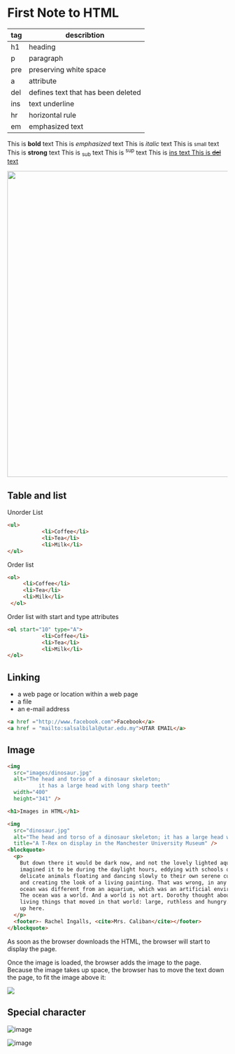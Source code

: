 # First Note to HTML



| tag          |  describtion |
| --- | --- |
| h1       | heading |
| p        | paragraph    |
| pre     | preserving white space |
| a       | attribute    |
| del | defines text that has been deleted |
| ins | text underline |
| hr | horizontal rule |
| em | emphasized text |

This is <b>bold</b> text
This is <em>emphasized</em> text
This is <i>italic</i> text
This is <small>small</small> text
This is <strong>strong</strong> text
This is <sub>sub</sub> text
This is <sup>sup</sup> text
This is <ins>ins<ins/> text
This is <del>del</del> text






<div align="center">
    <img src="https://github.com/kiaky0/Programming/assets/109141627/f0f311d1-abe3-45d4-8d31-64374ae1cdb4" width="700px">
</div>

## Table and list


Unorder List

```html
<ul>
           <li>Coffee</li>
           <li>Tea</li>
           <li>Milk</li>
</ul>

```

Order list

```html
<ol>
     <li>Coffee</li>
     <li>Tea</li>
     <li>Milk</li>
 </ol>
```

Order list with start and type attributes

```html
<ol start="10" type="A">
           <li>Coffee</li>
           <li>Tea</li>
           <li>Milk</li>
</ol>
```

## Linking

- a web page or location within a web page
- a file
- an e-mail address


```html
<a href ="http://www.facebook.com">Facebook</a>
<a href = "mailto:salsalbilal@utar.edu.my">UTAR EMAIL</a>
```

## Image

```html
<img
  src="images/dinosaur.jpg"
  alt="The head and torso of a dinosaur skeleton;
          it has a large head with long sharp teeth"
  width="400"
  height="341" />
```

```html
<h1>Images in HTML</h1>

<img
  src="dinosaur.jpg"
  alt="The head and torso of a dinosaur skeleton; it has a large head with long sharp teeth"
  title="A T-Rex on display in the Manchester University Museum" />
<blockquote>
  <p>
    But down there it would be dark now, and not the lovely lighted aquarium she
    imagined it to be during the daylight hours, eddying with schools of tiny,
    delicate animals floating and dancing slowly to their own serene currents
    and creating the look of a living painting. That was wrong, in any case. The
    ocean was different from an aquarium, which was an artificial environment.
    The ocean was a world. And a world is not art. Dorothy thought about the
    living things that moved in that world: large, ruthless and hungry. Like us
    up here.
  </p>
  <footer>- Rachel Ingalls, <cite>Mrs. Caliban</cite></footer>
</blockquote>

```

As soon as the browser downloads the HTML, the browser will start to display the page.

Once the image is loaded, the browser adds the image to the page. Because the image takes up space, the browser has to move the text down the page, to fit the image above it:



<img align="centre" src="https://github.com/kiaky0/Programming/assets/109141627/ebe35ac7-3b80-4d2b-8095-11add000b5d1">



## Special character

![image](https://github.com/kiaky0/Programming/assets/109141627/b0f862e6-b0e8-4133-94b5-c52099b6c414)

![image](https://github.com/kiaky0/Programming/assets/109141627/599c65f4-f165-4332-aa16-812e3b191f24)











